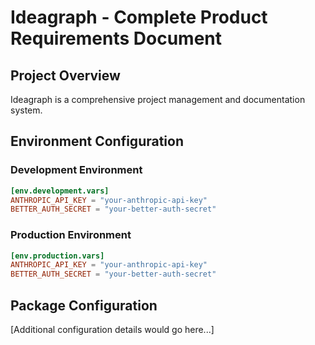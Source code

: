# Ideagraph - Complete Product Requirements Document

## Project Overview
Ideagraph is a comprehensive project management and documentation system.

## Environment Configuration

### Development Environment
```toml
[env.development.vars]
ANTHROPIC_API_KEY = "your-anthropic-api-key"
BETTER_AUTH_SECRET = "your-better-auth-secret"
```

### Production Environment
```toml
[env.production.vars]
ANTHROPIC_API_KEY = "your-anthropic-api-key"
BETTER_AUTH_SECRET = "your-better-auth-secret"
```

## Package Configuration
[Additional configuration details would go here...]
